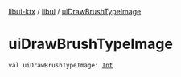 [libui-ktx](../index.md) / [libui](index.md) / [uiDrawBrushTypeImage](./ui-draw-brush-type-image.md)

# uiDrawBrushTypeImage

`val uiDrawBrushTypeImage: `[`Int`](https://kotlinlang.org/api/latest/jvm/stdlib/kotlin/-int/index.html)